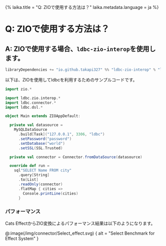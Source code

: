 {%
laika.title = "Q: ZIOで使用する方法は？"
laika.metadata.language = ja
%}

# Q: ZIOで使用する方法は？

## A: ZIOで使用する場合、`ldbc-zio-interop`を使用します。

```scala
libraryDependencies += "io.github.takapi327" %% "ldbc-zio-interop" % "latest"
```

以下は、ZIOを使用してldbcを利用するためのサンプルコードです。

```scala 3 mdoc
import zio.*

import ldbc.zio.interop.*
import ldbc.connector.*
import ldbc.dsl.*

object Main extends ZIOAppDefault:

  private val datasource =
    MySQLDataSource
      .build[Task]("127.0.0.1", 3306, "ldbc")
      .setPassword("password")
      .setDatabase("world")
      .setSSL(SSL.Trusted)

  private val connector = Connector.fromDataSource(datasource)

  override def run =
    sql"SELECT Name FROM city"
      .query[String]
      .to[List]
      .readOnly(connector)
      .flatMap { cities =>
        Console.printLine(cities)
      }
```

### パフォーマンス

Cats EffectからZIO変換によるパフォーマンス結果は以下のようになります。

@:image(/img/connector/Select_effect.svg) {
alt = "Select Benchmark for Effect System"
}
